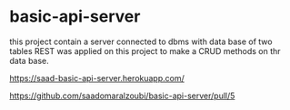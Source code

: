# basic-api-server

this project contain a server connected to dbms with data base of two tables
REST was applied on this project to make a CRUD methods on thr data base.

https://saad-basic-api-server.herokuapp.com/

https://github.com/saadomaralzoubi/basic-api-server/pull/5
